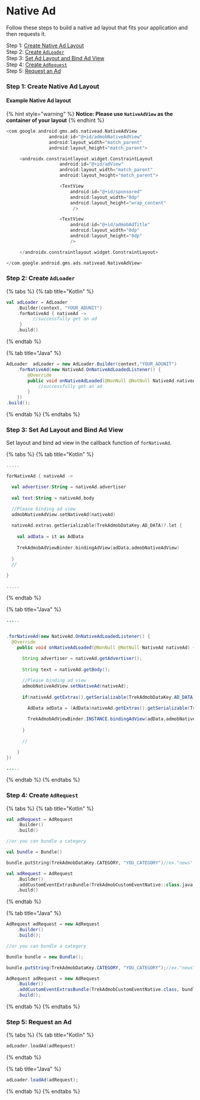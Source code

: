 # Native Ad

Follow these steps to build a native ad layout that fits your application and then requests it.

Step 1: [Create Native Ad Layout](native-ad-layout.md#step-1-create-native-ad-layout)\
Step 2: [Create `AdLoader`](native-ad-layout.md#step-2-create-adloader)\
Step 3: [Set Ad Layout and Bind Ad View](native-ad-layout.md#step-3-set-ad-layout-and-bind-ad-view)\
Step 4: [Create `AdRequest`](native-ad-layout.md#step-4-create-adrequest)\
Step 5: [Request an Ad](native-ad-layout.md#step-5-request-an-ad)

### Step 1: Create Native Ad Layout

#### **Example Native Ad layout**

{% hint style="warning" %}
**Notice: Please use `NativeAdView` as the container of your layout**
{% endhint %}

```kotlin
<com.google.android.gms.ads.nativead.NativeAdView
                android:id="@+id/admobNativeAdView"
                android:layout_width="match_parent"
                android:layout_height="match_parent">

     <androidx.constraintlayout.widget.ConstraintLayout
                    android:id="@+id/adView"
                    android:layout_width="match_parent"
                    android:layout_height="match_parent">

                    <TextView
                        android:id="@+id/sponsored"
                        android:layout_width="0dp"
                        android:layout_height="wrap_content"
                         />

                    <TextView
                        android:id="@+id/admobAdTitle"
                        android:layout_width="0dp"
                        android:layout_height="0dp"
                        />

     </androidx.constraintlayout.widget.ConstraintLayout>

</com.google.android.gms.ads.nativead.NativeAdView>
```

### Step 2: Create `AdLoader`

{% tabs %}
{% tab title="Kotlin" %}
```kotlin
val adLoader = AdLoader
    .Builder(context, "YOUR_ADUNIT")
    .forNativeAd { nativeAd ->
          //successfully get an ad
     }
    .build()
```
{% endtab %}

{% tab title="Java" %}
```java
AdLoader  adLoader = new AdLoader.Builder(context,"YOUR_ADUNIT")
    .forNativeAd(new NativeAd.OnNativeAdLoadedListener() {
        @Override
        public void onNativeAdLoaded(@NonNull @NotNull NativeAd nativeAd) {
            //successfully get an ad
        }
    })
.build();
```
{% endtab %}
{% endtabs %}

### **Step 3: Set Ad Layout and Bind Ad View**

Set layout and bind ad view in the callback function of `forNativeAd`.

{% tabs %}
{% tab title="Kotlin" %}
```kotlin
.....

forNativeAd { nativeAd ->

  val advertiser:String = nativeAd.advertiser
               
  val text:String = nativeAd.body

  //Please binding ad view
  admobNativeAdView.setNativeAd(nativeAd)
  
  nativeAd.extras.getSerializable(TrekAdmobDataKey.AD_DATA)?.let {
  
    val adData = it as AdData
    
    TrekAdmobAdViewBinder.bindingAdView(adData,admobNativeAdView)
    
  }
  //      
   
}

.....
```
{% endtab %}

{% tab title="Java" %}
```java
.....


.forNativeAd(new NativeAd.OnNativeAdLoadedListener() {
  @Override
    public void onNativeAdLoaded(@NonNull @NotNull NativeAd nativeAd) {
                        
      String advertiser = nativeAd.getAdvertiser();
               
      String text = nativeAd.getBody();

      //Please binding ad view
      admobNativeAdView.setNativeAd(nativeAd);
  
      if(nativeAd.getExtras().getSerializable(TrekAdmobDataKey.AD_DATA) != null){

        AdData adData = (AdData)nativeAd.getExtras().getSerializable(TrekAdmobDataKey.AD_DATA) ;
  
        TrekAdmobAdViewBinder.INSTANCE.bindingAdView(adData,admobNativeAdView);
  
      }
  
      //      

    }
})

.....
```
{% endtab %}
{% endtabs %}

### **Step 4: Create `AdRequest`**

{% tabs %}
{% tab title="Kotlin" %}
```kotlin
val adRequest = AdRequest
    .Builder()
    .build()

//or you can bundle a category

val bundle = Bundle()

bundle.putString(TrekAdmobDataKey.CATEGORY, "YOU_CATEGORY")//ex."news"

val adRequest = AdRequest
    .Builder()
    .addCustomEventExtrasBundle(TrekAdmobCustomEventNative::class.java, bundle)
    .build()
```
{% endtab %}

{% tab title="Java" %}
```java
AdRequest adRequest = new AdRequest
    .Builder()
    .build();

//or you can bundle a category

Bundle bundle = new Bundle();

bundle.putString(TrekAdmobDataKey.CATEGORY, "YOU_CATEGORY");//ex."news"

AdRequest adRequest = new AdRequest
    .Builder()
    .addCustomEventExtrasBundle(TrekAdmobCustomEventNative.class, bundle)
    .build();
```
{% endtab %}
{% endtabs %}

### **Step 5: Request an Ad**

{% tabs %}
{% tab title="Kotlin" %}
```kotlin
adLoader.loadAd(adRequest)
```
{% endtab %}

{% tab title="Java" %}
```java
adLoader.loadAd(adRequest);
```
{% endtab %}
{% endtabs %}
